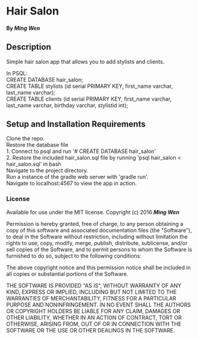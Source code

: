 # Hair Salon

#### By _Ming Wen_

## Description

Simple hair salon app that allows you to add stylists and clients.

  In PSQL:  
  CREATE DATABASE hair_salon;  
  CREATE TABLE stylists (id serial PRIMARY KEY, first_name varchar, last_name varchar);  
  CREATE TABLE clients (id serial PRIMARY KEY, first_name varchar, last_name varchar, birthday varchar, stylistid int);  

## Setup and Installation Requirements

  Clone the repo.  
  Restore the database file  
    1. Connect to psql and run '# CREATE DATABASE hair_salon'  
    2. Restore the included hair_salon.sql file by running 'psql hair_salon < hair_salon.sql' in bash  
  Navigate to the project directory.  
  Run a instance of the gradle web server with 'gradle run'.  
  Navigate to localhost:4567 to view the app in action.

### License

Available for use under the MIT license.
Copyright (c) 2016 **_Ming Wen_**

  Permission is hereby granted, free of charge, to any person obtaining a copy of this software and associated documentation files (the "Software"), to deal in the Software without restriction, including without limitation the rights to use, copy, modify, merge, publish, distribute, sublicense, and/or sell copies of the Software, and to permit persons to whom the Software is furnished to do so, subject to the following conditions:

  The above copyright notice and this permission notice shall be included in all copies or substantial portions of the Software.

  THE SOFTWARE IS PROVIDED "AS IS", WITHOUT WARRANTY OF ANY KIND, EXPRESS OR IMPLIED, INCLUDING BUT NOT LIMITED TO THE WARRANTIES OF MERCHANTABILITY, FITNESS FOR A PARTICULAR PURPOSE AND NONINFRINGEMENT. IN NO EVENT SHALL THE AUTHORS OR COPYRIGHT HOLDERS BE LIABLE FOR ANY CLAIM, DAMAGES OR OTHER LIABILITY, WHETHER IN AN ACTION OF CONTRACT, TORT OR OTHERWISE, ARISING FROM, OUT OF OR IN CONNECTION WITH THE SOFTWARE OR THE USE OR OTHER DEALINGS IN THE SOFTWARE.
